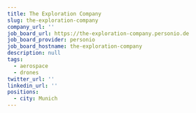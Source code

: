 ```yaml
---
title: The Exploration Company
slug: the-exploration-company
company_url: ''
job_board_url: https://the-exploration-company.personio.de
job_board_provider: personio
job_board_hostname: the-exploration-company
description: null
tags:
  - aerospace
  - drones
twitter_url: ''
linkedin_url: ''
positions:
  - city: Munich
---
```

